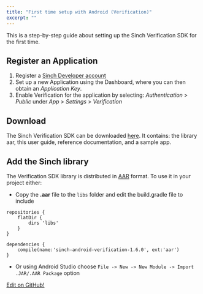 ```yaml
---
title: "First time setup with Android (Verification)"
excerpt: ""
---
```

This is a step-by-step guide about setting up the Sinch Verification SDK for the first time.

## Register an Application

1.  Register a [Sinch Developer account](https://portal.sinch.com/#/signup)
2.  Set up a new Application using the Dashboard, where you can then obtain an *Application Key*.
3.  Enable Verification for the application by selecting: *Authentication* \> *Public* under *App* \> *Settings* \> *Verification*

## Download

The Sinch Verification SDK can be downloaded [here](https://sinch.readme.io/page/downloads). It contains: the library aar, this user guide, reference documentation, and a sample app.

## Add the Sinch library

The Verification SDK library is distributed in [AAR](http://tools.android.com/tech-docs/new-build-system/aar-format) format. To use it in your project either:

  - Copy the **.aar** file to the `libs` folder and edit the build.gradle file to include
```text
repositories {
    flatDir {
        dirs 'libs'
    }
}

dependencies {
    compile(name:'sinch-android-verification-1.6.0', ext:'aar')
}
```


  - Or using Android Studio choose `File -> New -> New Module -> Import .JAR/.AAR Package` option

<a class="gitbutton pill" target="_blank" href="https://github.com/sinch/docs/blob/master/docs/verification/verification-for-android/verification-android-first-time-setup.md"><span class="fab fa-github"></span>Edit on GitHub!</a>